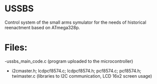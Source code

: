 # USSBS
Control system of the small arms symulator for the needs of historical reenactment based on ATmega328p.

# Files:

-ussbs_main_code.c
  (program uploaded to the microcontroller)
  
- i2cmaster.h; lcdpcf8574.c; lcdpcf8574.h; pcf8574.c; pcf8574.h; twimaster.c 
  (libraries to I2C communication, LCD 16x2 screen usage)
